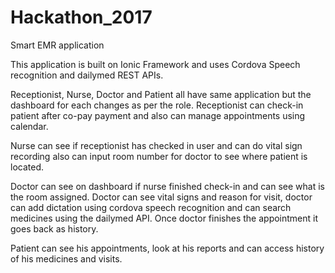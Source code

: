# Hackathon_2017
Smart EMR application

This application is built on Ionic Framework and uses Cordova Speech recognition and dailymed REST APIs.

Receptionist, Nurse, Doctor and Patient all have same application but the dashboard for each changes as per the role.
Receptionist can check-in patient after co-pay payment and also can manage appointments using calendar.

Nurse can see if receptionist has checked in user and can do vital sign recording also can input room number for doctor to see where patient is located.

Doctor can see on dashboard if nurse finished check-in and can see what is the room assigned. Doctor can see vital signs and reason for visit, doctor can add dictation using cordova speech recognition and can search medicines using the dailymed API.
Once doctor finishes the appointment it goes back as history.

Patient can see his appointments, look at his reports and can access history of his medicines and visits.

